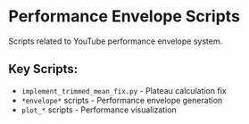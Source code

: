 # Performance Envelope Scripts

Scripts related to YouTube performance envelope system.

## Key Scripts:
- `implement_trimmed_mean_fix.py` - Plateau calculation fix
- `*envelope*` scripts - Performance envelope generation
- `plot_*` scripts - Performance visualization
